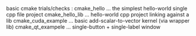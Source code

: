 basic cmake trials/checks :
cmake_hello        ... the simplest hello-world single cpp file project
cmake_hello_lib    ... hello-world cpp project linking against a lib
cmake_cuda_example ... basic add-scalar-to-vector kernel (via wrapper lib)
cmake_qt_exampele  ... single-button + single-label window

